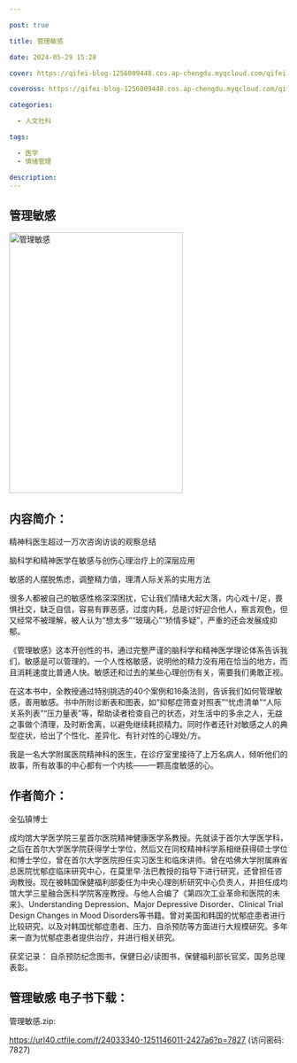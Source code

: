 ```yaml
---

post: true

title: 管理敏感

date: 2024-05-29 15:28

cover: https://qifei-blog-1256009448.cos.ap-chengdu.myqcloud.com/qifei-blog/6586549ec458853aef0566d8.jpg

coveross: https://qifei-blog-1256009448.cos.ap-chengdu.myqcloud.com/qifei-blog/6586549ec458853aef0566d8.jpg

categories:

  - 人文社科

tags:

  - 医学
  - 情绪管理

description:
---
```


## 管理敏感
<img alt="管理敏感 " class="aligncenter loaded" data-was-processed="true" decoding="async" fetchpriority="high" height="471" src="https://qifei-blog-1256009448.cos.ap-chengdu.myqcloud.com/qifei-blog/6586549ec458853aef0566d8.jpg " style="cursor: zoom-in;" width="314"/>

## 内容简介：

精神科医生超过一万次咨询访谈的观察总结

脑科学和精神医学在敏感与创伤心理治疗上的深层应用

敏感的人摆脱焦虑，调整精力值，理清人际关系的实用方法

很多人都被自己的敏感性格深深困扰，它让我们情绪大起大落，内心戏十/足，畏惧社交，缺乏自信，容易有罪恶感，过度内耗，总是讨好迎合他人，察言观色，但又经常不被理解，被人认为“想太多”“玻璃心”“矫情多疑”，严重的还会发展成抑郁。

《管理敏感》这本开创性的书，通过完整严谨的脑科学和精神医学理论体系告诉我们，敏感是可以管理的。一个人性格敏感，说明他的精力没有用在恰当的地方，而且消耗速度比普通人快。敏感还和过去的某些心理创伤有关，需要我们勇敢正视。

在这本书中，全教授通过特别挑选的40个案例和16条法则，告诉我们如何管理敏感，善用敏感。书中所附诊断表和图表，如“抑郁症筛查对照表”“忧虑清单”“人际关系列表”“压力量表”等，帮助读者检查自己的状态，对生活中的多余之人，无益之事做个清理，及时断舍离，以避免继续耗损精力。同时作者还针对敏感之人的典型症状，给出了个性化、差异化、有针对性的心理处/方。

我是一名大学附属医院精神科的医生，在诊疗室里接待了上万名病人，倾听他们的故事，所有故事的中心都有一个内核——一颗高度敏感的心。

## 作者简介：

全弘镇博士

成均馆大学医学院三星首尔医院精神健康医学系教授。先就读于首尔大学医学科，之后在首尔大学医学院获得学士学位，然后又在同校精神科学系相继获得硕士学位和博士学位，曾在首尔大学医院担任实习医生和临床讲师。曾在哈佛大学附属麻省总医院忧郁症临床研究中心，在莫里早·法巴教授的指导下进行研究，还曾担任咨询教授。现在被韩国保健福利部委任为中央心理剖析研究中心负责人，并担任成均馆大学三星融合医科学院客座教授。与他人合编了《第四次工业革命和医院的未来》、Understanding Depression、Major Depressive Disorder、Clinical Trial Design Changes in Mood Disorders等书籍。曾对美国和韩国的忧郁症患者进行比较研究，以及对韩国忧郁症患者、压力、自杀预防等方面进行大规模研究。多年来一直为忧郁症患者提供治疗，并进行相关研究。

获奖记录： 自杀预防纪念图书，保健日必/读图书，保健福利部长官奖，国务总理表彰。

## 管理敏感 电子书下载：

管理敏感.zip: 

https://url40.ctfile.com/f/24033340-1251146011-2427a6?p=7827 (访问密码: 7827)

